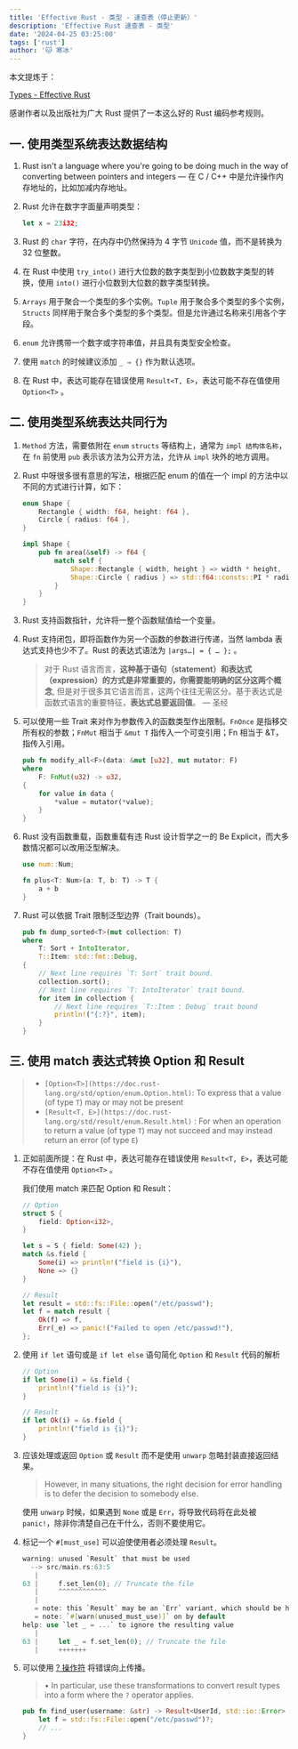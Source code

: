 ```yaml
---
title: 'Effective Rust - 类型 - 速查表（停止更新）'
description: 'Effective Rust 速查表 - 类型'
date: '2024-04-25 03:25:00'
tags: ['rust']
author: '🐱 寒冰'
---
```


本文提炼于：

[Types - Effective Rust](https://www.lurklurk.org/effective-rust/types.html)

感谢作者以及出版社为广大 Rust 提供了一本这么好的 Rust 编码参考规则。

## 一. 使用类型系统表达数据结构

1. Rust isn't a language where you're going to be doing much in the way of converting between pointers and integers — 在 C / C++ 中是允许操作内存地址的，比如加减内存地址。
2. Rust 允许在数字字面量声明类型：
   
    ```jsx
    let x = 23i32;
    ```
    
3. Rust 的 `char` 字符，在内存中仍然保持为 4 字节 `Unicode` 值，而不是转换为 32 位整数。
4. 在 Rust 中使用 `try_into()` 进行大位数的数字类型到小位数数字类型的转换，使用 `into()` 进行小位数到大位数的数字类型转换。
5. `Arrays` 用于聚合一个类型的多个实例。`Tuple` 用于聚合多个类型的多个实例，`Structs` 同样用于聚合多个类型的多个类型。但是允许通过名称来引用各个字段。
6. `enum` 允许携带一个数字或字符串值，并且具有类型安全检查。
7. 使用 `match` 的时候建议添加 `_ ⇒ {}` 作为默认选项。
8. 在 Rust 中，表达可能存在错误使用 `Result<T, E>`，表达可能不存在值使用 `Option<T>` 。

## 二. 使用类型系统表达共同行为

1. `Method` 方法，需要依附在 `enum` `structs` 等结构上，通常为 `impl 结构体名称`，在 `fn` 前使用 `pub` 表示该方法为公开方法，允许从 `impl` 块外的地方调用。
2. Rust 中呀很多很有意思的写法，根据匹配 enum 的值在一个 impl 的方法中以不同的方式进行计算，如下：
   
    ```rust
    enum Shape {
        Rectangle { width: f64, height: f64 },
        Circle { radius: f64 },
    }
    
    impl Shape {
        pub fn area(&self) -> f64 {
            match self {
                Shape::Rectangle { width, height } => width * height,
                Shape::Circle { radius } => std::f64::consts::PI * radius * radius,
            }
        }
    }
    
    ```
    
3. Rust 支持函数指针，允许将一整个函数赋值给一个变量。
4. Rust 支持闭包，即将函数作为另一个函数的参数进行传递，当然 lambda 表达式支持也少不了。Rust 的表达式语法为 `|args…| = { … };` 。
   
    > 对于 Rust 语言而言，**这种基于语句（statement）和表达式（expression）的方式是非常重要的，你需要能明确的区分这两个概念**, 但是对于很多其它语言而言，这两个往往无需区分。基于表达式是函数式语言的重要特征，**表达式总要返回值**。 — 圣经
    > 
5. 可以使用一些 Trait 来对作为参数传入的函数类型作出限制。`FnOnce` 是指移交所有权的参数；`FnMut` 相当于 `&mut T` 指传入一个可变引用；Fn 相当于 &T，指传入引用。
   
    ```rust
    pub fn modify_all<F>(data: &mut [u32], mut mutator: F)
    where
        F: FnMut(u32) -> u32,
    {
        for value in data {
            *value = mutator(*value);
        }
    }
    ```
    
6. Rust 没有函数重载，函数重载有违 Rust 设计哲学之一的 Be Explicit，而大多数情况都可以改用泛型解决。
   
    ```rust
    use num::Num;
    
    fn plus<T: Num>(a: T, b: T) -> T {
        a + b
    }
    ```
    
7. Rust 可以依据 Trait 限制泛型边界（Trait bounds）。
   
    ```rust
    pub fn dump_sorted<T>(mut collection: T)
    where
        T: Sort + IntoIterator,
        T::Item: std::fmt::Debug,
    {
        // Next line requires `T: Sort` trait bound.
        collection.sort();
        // Next line requires `T: IntoIterator` trait bound.
        for item in collection {
            // Next line requires `T::Item : Debug` trait bound
            println!("{:?}", item);
        }
    }
    ```
    

## 三. 使用 match 表达式转换 Option 和 Result

> 
> - `[Option<T>](https://doc.rust-lang.org/std/option/enum.Option.html)`: To express that a value (of type `T`) may or may not be present
> - `[Result<T, E>](https://doc.rust-lang.org/std/result/enum.Result.html)` : For when an operation to return a value (of type `T`) may not succeed  and may instead return an error (of type `E`)
1. 正如前面所提：在 Rust 中，表达可能存在错误使用 `Result<T, E>`，表达可能不存在值使用 `Option<T>` 。
   
    我们使用 match 来匹配 Option 和 Result：
    
    ```rust
    // Option
    struct S {
        field: Option<i32>,
    }
    
    let s = S { field: Some(42) };
    match &s.field {
        Some(i) => println!("field is {i}"),
        None => {}
    }
    
    // Result
    let result = std::fs::File::open("/etc/passwd");
    let f = match result {
        Ok(f) => f,
        Err(_e) => panic!("Failed to open /etc/passwd!"),
    };
    ```
    
2. 使用 `if let` 语句或是 `if let else` 语句简化 `Option` 和 `Result` 代码的解析
   
    ```rust
    // Option
    if let Some(i) = &s.field {
        println!("field is {i}");
    }
    
    // Result
    if let Ok(i) = &s.field {
        println!("field is {i}");
    }
    ```
    
3. 应该处理或返回 `Option` 或 `Result` 而不是使用 `unwarp` 忽略封装直接返回结果。
   
    > However, in many situations, the right decision for error handling is to defer the decision to somebody else.
    > 
    
    使用 `unwarp` 时候，如果遇到 `None` 或是 `Err`，将导致代码将在此处被 `panic!`，除非你清楚自己在干什么，否则不要使用它。
    
4. 标记一个 `#[must_use]` 可以迫使使用者必须处理 `Result`。
   
    ```rust
    warning: unused `Result` that must be used
      --> src/main.rs:63:5
       |
    63 |     f.set_len(0); // Truncate the file
       |     ^^^^^^^^^^^^
       |
       = note: this `Result` may be an `Err` variant, which should be handled
       = note: `#[warn(unused_must_use)]` on by default
    help: use `let _ = ...` to ignore the resulting value
       |
    63 |     let _ = f.set_len(0); // Truncate the file
       |     +++++++
    ```
    
5. 可以使用 [? 操作符](https://doc.rust-lang.org/reference/expressions/operator-expr.html#the-question-mark-operator) 将错误向上传播。
   
    > • In particular, use these transformations to convert result types into a form where the `?` operator applies.
    > 
    
    ```rust
    pub fn find_user(username: &str) -> Result<UserId, std::io::Error> {
        let f = std::fs::File::open("/etc/passwd")?;
        // ...
    }
    ```